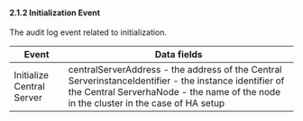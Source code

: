 #### 2.1.2 Initialization Event

The audit log event related to initialization.

| Event                     | Data fields                                                                                                                                                                                                                        |
|---------------------------|------------------------------------------------------------------------------------------------------------------------------------------------------------------------------------------------------------------------------------|
| Initialize Central Server | centralServerAddress - the address of the Central ServerinstanceIdentifier - the instance identifier of the Central ServerhaNode - the name of the node in the cluster in the case of HA setup |